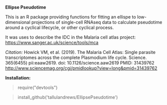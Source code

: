 **Ellipse Pseudotime**

This is an R package providing functions for fitting an ellispe to low-dimensional projections of single-cell RNAseq data to calculate pseudotime around a cyclical lifecycle, or other cyclical process.

It was uses to describe the IDC in the Malaria cell atlas project: https://www.sanger.ac.uk/science/tools/mca

*Citation:*
Howick VM, et al. (2019). The Malaria Cell Atlas: Single parasite transcriptomes across the complete Plasmodium life cycle. Science. 365(6455) pii:eaaw2619. doi: 10.1126/science.aaw2619 
PMID: 31439762
http://www.sciencemag.org/cgi/pmidlookup?view=long&pmid=31439762

**Installation:**

>require("devtools")

>install_github('tallulandrews/EllipsePseudotime')

